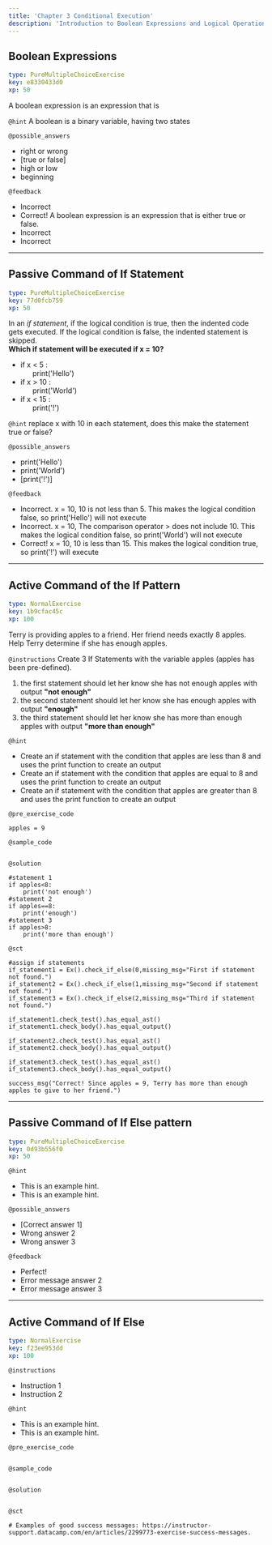 ```yaml
---
title: 'Chapter 3 Conditional Execution'
description: 'Introduction to Boolean Expressions and Logical Operations. We will also cover conditional execution and different kinds of conditionals.'
---
```


## Boolean Expressions

```yaml
type: PureMultipleChoiceExercise
key: e8330433d0
xp: 50
```

A boolean expression is an expression that is

`@hint`
A boolean is a binary variable, having two states

`@possible_answers`
- right or wrong
- [true or false]
- high or low
- beginning

`@feedback`
- Incorrect
- Correct! A boolean expression is an expression that is either true or false.
- Incorrect
- Incorrect

---

## Passive Command of If Statement

```yaml
type: PureMultipleChoiceExercise
key: 77d0fcb759
xp: 50
```

In an *if statement*, if the logical condition is true, then the indented code gets executed. If the logical condition is false, the indented statement is skipped.
<br>
<b>Which if statement will be executed if x = 10?</b>
	<br>
- if x < 5 :
	<br>
    &nbsp;&nbsp;&nbsp;&nbsp;&nbsp;&nbsp;print('Hello')
    <br>
- if x > 10 :
	<br>
	 &nbsp;&nbsp;&nbsp;&nbsp;&nbsp;&nbsp;print('World')
    <br>
- if x < 15 :
	<br> 
	&nbsp;&nbsp;&nbsp;&nbsp;&nbsp;&nbsp;print('!')

`@hint`
replace x with 10 in each statement, does this make the statement true or false?

`@possible_answers`
- print('Hello')
- print('World')
- [print('!')]

`@feedback`
- Incorrect. x = 10, 10 is not less than 5. This makes the logical condition false, so print('Hello') will not execute
- Incorrect. x = 10, The comparison operator > does not include 10. This makes the logical condition false, so print('World') will not execute
- Correct! x = 10, 10 is less than 15. This makes the logical condition true, so print('!') will execute

---

## Active Command of the If Pattern

```yaml
type: NormalExercise
key: 1b9cfac45c
xp: 100
```

Terry is providing apples to a friend. Her friend needs exactly 8 apples. Help Terry determine if she has enough apples.

`@instructions`
Create 3 If Statements with the variable apples (apples has been pre-defined).
1. the first statement should let her know she has not enough apples with output <b>"not enough"</b>
2. the second statement should let her know she has enough apples with output <b>"enough"</b>
3. the third statement should let her know she has more than enough apples with output <b>"more than enough"</b>

`@hint`
- Create an if statement with the condition that apples are less than 8 and uses the print function to create an output
- Create an if statement with the condition that apples are equal to 8 and uses the print function to create an output
- Create an if statement with the condition that apples are greater than 8 and uses the print function to create an output

`@pre_exercise_code`
```{python}
apples = 9
```

`@sample_code`
```{python}

```

`@solution`
```{python}
#statement 1
if apples<8:
  	print('not enough')
#statement 2
if apples==8:
  	print('enough')
#statement 3
if apples>8:
  	print('more than enough')

```

`@sct`
```{python}
#assign if statements
if_statement1 = Ex().check_if_else(0,missing_msg="First if statement not found.")
if_statement2 = Ex().check_if_else(1,missing_msg="Second if statement not found.")
if_statement3 = Ex().check_if_else(2,missing_msg="Third if statement not found.")

if_statement1.check_test().has_equal_ast()
if_statement1.check_body().has_equal_output()

if_statement2.check_test().has_equal_ast()
if_statement2.check_body().has_equal_output()

if_statement3.check_test().has_equal_ast()
if_statement3.check_body().has_equal_output()

success_msg("Correct! Since apples = 9, Terry has more than enough apples to give to her friend.")

```

---

## Passive Command of If Else pattern

```yaml
type: PureMultipleChoiceExercise
key: 0d93b556f0
xp: 50
```

<!-- Guidelines for the question: https://instructor-support.datacamp.com/en/articles/2375516-course-multiple-choice-exercises. -->

`@hint`
<!-- Examples of good hints: https://instructor-support.datacamp.com/en/articles/2379164-hints-best-practices. -->
- This is an example hint.
- This is an example hint.

`@possible_answers`
- [Correct answer 1]
- Wrong answer 2
- Wrong answer 3

`@feedback`
<!-- Examples of good feedback messages: https://instructor-support.datacamp.com/en/articles/2299773-exercise-success-messages.  -->
- Perfect!
- Error message answer 2
- Error message answer 3

---

## Active Command of If Else

```yaml
type: NormalExercise
key: f23ee953dd
xp: 100
```

<!-- Guidelines for contexts: https://instructor-support.datacamp.com/en/articles/2375526-course-coding-exercises. -->

`@instructions`
<!-- Guidelines for instructions https://instructor-support.datacamp.com/en/articles/2375526-course-coding-exercises. -->
- Instruction 1
- Instruction 2

`@hint`
<!-- Examples of good hints: https://instructor-support.datacamp.com/en/articles/2379164-hints-best-practices. -->
- This is an example hint.
- This is an example hint.

`@pre_exercise_code`
```{python}

```

`@sample_code`
```{python}

```

`@solution`
```{python}

```

`@sct`
```{python}
# Examples of good success messages: https://instructor-support.datacamp.com/en/articles/2299773-exercise-success-messages.
```
